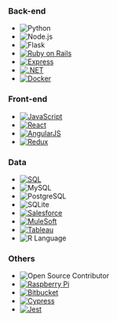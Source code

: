 ### Back-end
- ![Python](https://img.shields.io/badge/python-3670A0?style=for-the-badge&logo=python&logoColor=ffdd54)
- ![Node.js](https://img.shields.io/badge/Node.js-43853D?style=for-the-badge&logo=node.js&logoColor=white)
- ![Flask](https://img.shields.io/badge/flask-%23000.svg?style=for-the-badge&logo=flask&logoColor=white)
- [![Ruby on Rails](https://img.shields.io/badge/Ruby_on_Rails-CC0000?style=for-the-badge&logo=ruby-on-rails&logoColor=white)](https://github.com/search?q=ruby-on-rails)
- [![Express](https://img.shields.io/badge/Express.js-404D59?style=for-the-badge)](https://github.com/search?q=express.js)
- [![.NET](https://img.shields.io/badge/.NET-512BD4?style=for-the-badge&logo=.net&logoColor=white)](https://github.com/search?q=.net)
- [![Docker](https://img.shields.io/badge/docker-%230db7ed.svg?style=for-the-badge&logo=docker&logoColor=white)](https://github.com/search?q=docker)

### Front-end

- [![JavaScript](https://img.shields.io/badge/javascript-%23323330.svg?style=for-the-badge&logo=javascript&logoColor=%23F7DF1E)](https://github.com/search?q=javascript)
- [![React](https://img.shields.io/badge/react-%2320232a.svg?style=for-the-badge&logo=react&logoColor=%2361DAFB)](https://github.com/search?q=react)
- [![AngularJS](https://img.shields.io/badge/AngularJS-E23237?style=for-the-badge&logo=angularjs&logoColor=white)](https://github.com/search?q=angularjs)
- [![Redux](https://img.shields.io/badge/Redux-764ABC?style=for-the-badge&logo=redux&logoColor=white)](https://github.com/search?q=redux)

### Data
- [![SQL](https://img.shields.io/badge/SQL-4479A1?style=for-the-badge&logo=amazon-dynamodb&logoColor=white)](https://github.com/search?q=sql)
- ![MySQL](https://img.shields.io/badge/MySQL-00000F?style=for-the-badge&logo=mysql&logoColor=white)
- ![PostgreSQL](https://img.shields.io/badge/PostgreSQL-316192?style=for-the-badge&logo=postgresql&logoColor=white)
- ![SQLite](https://img.shields.io/badge/SQLite-07405E?style=for-the-badge&logo=sqlite&logoColor=white)
- [![Salesforce](https://img.shields.io/badge/Salesforce-00A1E0?style=for-the-badge&logo=salesforce&logoColor=white)](https://github.com/search?q=salesforce)
- [![MuleSoft](https://img.shields.io/badge/MuleSoft-00758F?style=for-the-badge&logo=mulesoft&logoColor=white)](https://github.com/search?q=mulesoft)
- [![Tableau](https://img.shields.io/badge/Tableau-E97627?style=for-the-badge&logo=tableau&logoColor=white)](https://github.com/search?q=tableau)
- ![R Language](https://img.shields.io/badge/-R-276DC3?style=for-the-badge&logo=r&logoColor=white)

### Others

- ![Open Source Contributor](https://img.shields.io/badge/open%20source%20contributor-239120?style=for-the-badge&logo=hand&logoColor=white)
- [![Raspberry Pi](https://img.shields.io/badge/Raspberry%20Pi-A22846?style=for-the-badge&logo=raspberry%20pi&logoColor=white)](YOUR-URL)
- [![Bitbucket](https://img.shields.io/badge/Bitbucket-0052CC?style=for-the-badge&logo=bitbucket&logoColor=white)](https://github.com/search?q=bitbucket)
- [![Cypress](https://img.shields.io/badge/Cypress-17202C?style=for-the-badge&logo=cypress&logoColor=white)](https://github.com/search?q=cypress)
- [![Jest](https://img.shields.io/badge/Jest-C21325?style=for-the-badge&logo=jest&logoColor=white)](https://github.com/search?q=jest)

